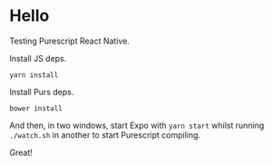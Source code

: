 # Hello

Testing Purescript React Native.

Install JS deps.

`yarn install`

Install Purs deps.

`bower install`

And then, in two windows, start Expo with `yarn start` whilst running `./watch.sh` in another to start Purescript compiling.

Great!
